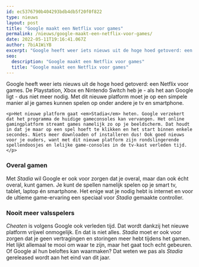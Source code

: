 ```yaml
---
id: ec5376790b404293bdb4db5f20f0f822
type: nieuws
layout: post
title: "Google maakt een Netflix voor games"
permalink: /nieuws/google-maakt-een-netflix-voor-games/
date: 2022-05-11T19:16:41.067Z
author: 7biA1WiYB
excerpt: "Google heeft weer iets nieuws uit de hoge hoed getoverd: een Netflix voor games. De Playstation, Xbox en Nintendo Switch heb je - als het aan Google ligt - dus niet meer nodig. Met dit nieuwe platform moet je op een simpele manier al je games kunnen spelen op onder andere je tv en smartphone.  "
seo:
  description: "Google maakt een Netflix voor games"
  title: "Google maakt een Netflix voor games"
---
```

Google heeft weer iets nieuws uit de hoge hoed getoverd: een Netflix voor games. De Playstation, Xbox en Nintendo Switch heb je - als het aan Google ligt - dus niet meer nodig. Met dit nieuwe platform moet je op een simpele manier al je games kunnen spelen op onder andere je tv en smartphone.  

    <p>Het nieuwe platform gaat <em>Stadia</em> heten. Google verzekert dat het programma de huidige gameconsoles kan vervangen. Het online gamingplatform streamt games namelijk zo op je beeldscherm. Dat houdt in dat je maar op een spel hoeft te klikken en het start binnen enkele secondes. Niets meer downloaden of installeren dus! Ook goed nieuws voor je ouders, want met dit nieuwe platform zijn rondslingerende spellendoosjes en lelijke game-consoles in de tv-kast verleden tijd.</p>
<h3>Overal gamen</h3>
<p>Met <em>Stadia</em> wil Google er ook voor zorgen dat je overal, maar dan ook écht overal, kunt gamen. Je kunt de spellen namelijk spelen op je smart tv, tablet, laptop én smartphone. Het enige wat je nodig hebt is internet en voor de ultieme game-ervaring een speciaal voor <em>Stadia</em> gemaakte controller.</p>
<h3>Nooit meer valsspelers</h3>
<p><em>Cheaten </em>is volgens Google ook verleden tijd. Dat wordt dankzij het nieuwe platform vrijwel onmogelijk. En dat is niet alles. <em>Stadia</em> moet er ook voor zorgen dat je geen vertragingen en storingen meer hebt tijdens het gamen. Het lijkt allemaal te mooi om waar te zijn, maar het gaat toch echt gebeuren. Of Google al hun beloftes kan waarmaken? Dat weten we pas als <em>Stadia</em> gereleased wordt aan het eind van dit jaar.</p>  
